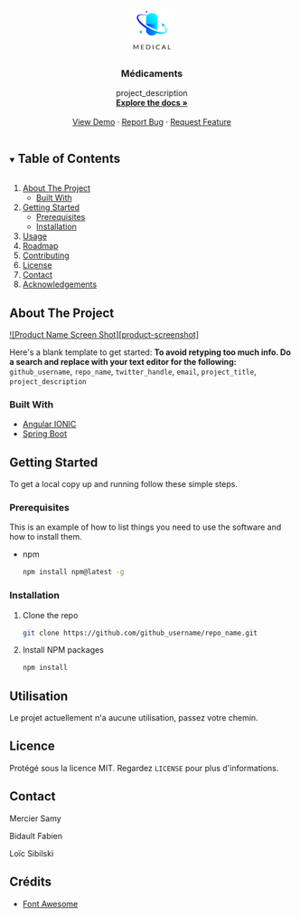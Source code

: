 <!--
*** Thanks for checking out the Best-README-Template. If you have a suggestion
*** that would make this better, please fork the repo and create a pull request
*** or simply open an issue with the tag "enhancement".
*** Thanks again! Now go create something AMAZING! :D
***
***
***
*** To avoid retyping too much info. Do a search and replace for the following:
*** github_username, repo_name, twitter_handle, email, project_title, project_description
-->



<!-- PROJECT SHIELDS -->
<!--
*** I'm using markdown "reference style" links for readability.
*** Reference links are enclosed in brackets [ ] instead of parentheses ( ).
*** See the bottom of this document for the declaration of the reference variables
*** for contributors-url, forks-url, etc. This is an optional, concise syntax you may use.
*** https://www.markdownguide.org/basic-syntax/#reference-style-links
-->

<!-- PROJECT LOGO -->
<br />
<p align="center">
  <a href="https://github.com/LoicSibilski/Medicaments">
    <img src="images/Logo.PNG" alt="Logo" width="80" height="80">
  </a>

  <h3 align="center">Médicaments</h3>

  <p align="center">
    project_description
    <br />
    <a href="https://github.com/LoicSibilski/Medicaments"><strong>Explore the docs »</strong></a>
    <br />
    <br />
    <a href="https://github.com/LoicSibilski/Medicaments">View Demo</a>
    ·
    <a href="https://github.com/LoicSibilski/Medicaments/issues">Report Bug</a>
    ·
    <a href="https://github.com/LoicSibilski/Medicaments/issues">Request Feature</a>
  </p>
</p>



<!-- TABLE OF CONTENTS -->
<details open="open">
  <summary><h2 style="display: inline-block">Table of Contents</h2></summary>
  <ol>
    <li>
      <a href="#about-the-project">About The Project</a>
      <ul>
        <li><a href="#built-with">Built With</a></li>
      </ul>
    </li>
    <li>
      <a href="#getting-started">Getting Started</a>
      <ul>
        <li><a href="#prerequisites">Prerequisites</a></li>
        <li><a href="#installation">Installation</a></li>
      </ul>
    </li>
    <li><a href="#usage">Usage</a></li>
    <li><a href="#roadmap">Roadmap</a></li>
    <li><a href="#contributing">Contributing</a></li>
    <li><a href="#license">License</a></li>
    <li><a href="#contact">Contact</a></li>
    <li><a href="#acknowledgements">Acknowledgements</a></li>
  </ol>
</details>



<!-- ABOUT THE PROJECT -->
## About The Project

[![Product Name Screen Shot][product-screenshot]](https://example.com)

Here's a blank template to get started:
**To avoid retyping too much info. Do a search and replace with your text editor for the following:**
`github_username`, `repo_name`, `twitter_handle`, `email`, `project_title`, `project_description`


### Built With

* [Angular IONIC](https://ionicframework.com/)
* [Spring Boot](https://spring.io/)



<!-- GETTING STARTED -->
## Getting Started

To get a local copy up and running follow these simple steps.

### Prerequisites

This is an example of how to list things you need to use the software and how to install them.
* npm
  ```sh
  npm install npm@latest -g
  ```

### Installation

1. Clone the repo
   ```sh
   git clone https://github.com/github_username/repo_name.git
   ```
2. Install NPM packages
   ```sh
   npm install
   ```



<!-- USAGE EXAMPLES -->
## Utilisation

Le projet actuellement n'a aucune utilisation, passez votre chemin.

<!-- _For more examples, please refer to the [Documentation](https://example.com)_ -->




<!-- LICENCE -->
## Licence

Protégé sous la licence MIT. Regardez `LICENSE` pour plus d'informations.



<!-- CONTACT -->
## Contact

Mercier Samy

Bidault Fabien

Loïc Sibilski 



<!-- CREDITS -->
## Crédits

* [Font Awesome](https://fontawesome.com)
